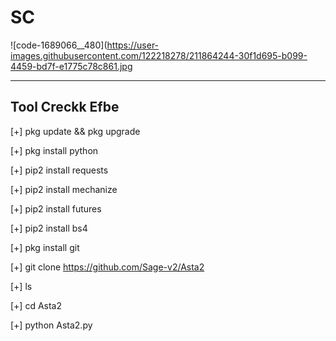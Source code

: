 # SC
![code-1689066__480](https://user-images.githubusercontent.com/122218278/211864244-30f1d695-b099-4459-bd7f-e1775c78c861.jpg





-----------------
Tool Creckk Efbe
-----------------



[+] pkg update && pkg upgrade

[+] pkg install python

[+] pip2 install requests

[+] pip2 install mechanize

[+] pip2 install futures

[+] pip2 install bs4

[+] pkg install git

[+] git clone https://github.com/Sage-v2/Asta2

[+] ls

[+] cd Asta2

[+] python Asta2.py
